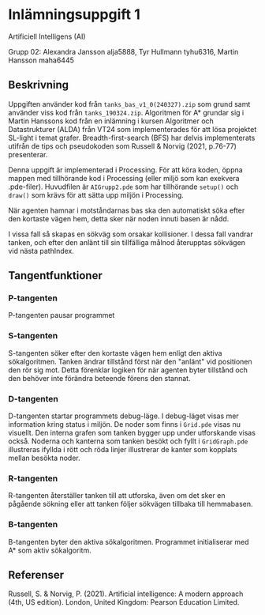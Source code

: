 # Inlämningsuppgift 1

Artificiell Intelligens (AI)

Grupp 02:
Alexandra Jansson alja5888,
Tyr Hullmann tyhu6316,
Martin Hansson maha6445

## Beskrivning

Uppgiften använder kod från `tanks_bas_v1_0(240327).zip` som grund samt använder viss kod från `tanks_190324.zip`. Algoritmen för A\* grundar sig i Martin Hanssons kod från en inlämning i kursen Algoritmer och Datastrukturer (ALDA) från VT24 som implementerades för att lösa projektet SL-light i temat grafer. Breadth-first-search (BFS) har delvis implementerats utifrån de tips och pseudokoden som Russell & Norvig (2021, p.76-77) presenterar.

Denna uppgift är implementerad i Processing. För att köra koden, öppna mappen med tillhörande kod i Processing (eller miljö som kan exekvera .pde-filer). Huvudfilen är `AIGrupp2.pde` som har tillhörande `setup()` och `draw()` som krävs för att sätta upp miljön i Processing.

När agenten hamnar i motståndarnas bas ska den automatiskt söka efter den kortaste vägen hem, detta sker när noden innuti basen är nådd.

I vissa fall så skapas en sökväg som orsakar kollisioner. I dessa fall vandrar tanken, och efter den anlänt till sin tillfälliga målnod återupptas sökvägen vid nästa pathIndex. 

## Tangentfunktioner

### P-tangenten

P-tangenten pausar programmet

### S-tangenten

S-tangenten söker efter den kortaste vägen hem enligt den aktiva sökalgoritmen. Tanken ändrar tillstånd först när den "anlänt" vid positionen den rör sig mot. Detta förenklar logiken för när agenten byter tillstånd och den behöver inte förändra beteende förens den stannat.

### D-tangenten

D-tangenten startar programmets debug-läge. I debug-läget visas mer information kring status i miljön. De noder som finns i `Grid.pde` visas nu visuellt. Den interna grafen som tanken bygger upp under utforskande visas också. Noderna och kanterna som tanken besökt och fyllt i `GridGraph.pde` illustreras ifyllda i rött och röda linjer illustrerar de kanter som kopplats mellan besökta noder.

### R-tangenten

R-tangenten återställer tanken till att utforska, även om det sker en pågående sökning eller att tanken följer sökvägen tillbaka till hemmabasen.

### B-tangenten

B-tangenten byter den aktiva sökalgoritmen. Programmet initialiserar med A\* som aktiv sökalgoritm.

## Referenser

Russell, S. & Norvig, P. (2021). Artificial intelligence: A modern approach (4th, US edition). London, United Kingdom: Pearson Education Limited.
